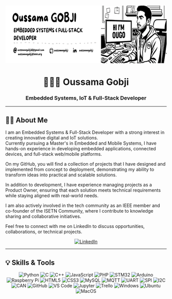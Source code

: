 <p align="center">
  <img src="header.png" alt="Header" height="180"/>
</p>

<h1 align="center">🧑🏻‍💻 Oussama Gobji</h1>
<h3 align="center">Embedded Systems, IoT & Full-Stack Developer</h3>

---

## 👨‍💻 About Me

I am an Embedded Systems & Full-Stack Developer with a strong interest in creating innovative digital and IoT solutions.  
Currently pursuing a Master's in Embedded and Mobile Systems, I have hands-on experience in developing embedded applications, connected devices, and full-stack web/mobile platforms.

On my GitHub, you will find a collection of projects that I have designed and implemented from concept to deployment, demonstrating my ability to transform ideas into practical and scalable solutions.

In addition to development, I have experience managing projects as a Product Owner, ensuring that each solution meets technical requirements while staying aligned with real-world needs.

I am also actively involved in the tech community as an IEEE member and co-founder of the ISETN Community, where I contribute to knowledge sharing and collaborative initiatives.

Feel free to connect with me on LinkedIn to discuss opportunities, collaborations, or technical projects.

<p align="center">
  <a href="https://www.linkedin.com/in/oussamagobji">
    <img src="https://img.shields.io/badge/LinkedIn-0A66C2?logo=linkedin&logoColor=white" alt="LinkedIn"/>
  </a>
</p>

---

## 💡 Skills & Tools

<p align="center">
  <!-- Languages -->
  <img src="https://img.shields.io/badge/Python-3776AB?logo=python&logoColor=white" alt="Python"/>
  <img src="https://img.shields.io/badge/C-00599C?logo=c&logoColor=white" alt="C"/>
  <img src="https://img.shields.io/badge/C++-00599C?logo=c%2B%2B&logoColor=white" alt="C++"/>
  <img src="https://img.shields.io/badge/JS-F7DF1E?logo=javascript&logoColor=black" alt="JavaScript"/>
  <img src="https://img.shields.io/badge/PHP-777BB4?logo=php&logoColor=white" alt="PHP"/>
  <!-- Embedded & IoT -->
  <img src="https://img.shields.io/badge/STM32-0080FF?logo=stmicroelectronics&logoColor=white" alt="STM32"/>
  <img src="https://img.shields.io/badge/Arduino-00979D?logo=arduino&logoColor=white" alt="Arduino"/>
  <img src="https://img.shields.io/badge/Raspberry%20Pi-A22846?logo=raspberrypi&logoColor=white" alt="Raspberry Pi"/>
  <!-- Web & DB -->
  <img src="https://img.shields.io/badge/HTML5-E34F26?logo=html5&logoColor=white" alt="HTML5"/>
  <img src="https://img.shields.io/badge/CSS3-1572B6?logo=css3&logoColor=white" alt="CSS3"/>
  <img src="https://img.shields.io/badge/MySQL-4479A1?logo=mysql&logoColor=white" alt="MySQL"/>
  <!-- Protocols -->
  <img src="https://img.shields.io/badge/MQTT-660099?logo=mqtt&logoColor=white" alt="MQTT"/>
  <img src="https://img.shields.io/badge/UART-000000?logoColor=white" alt="UART"/>
  <img src="https://img.shields.io/badge/SPI-000000?logoColor=white" alt="SPI"/>
  <img src="https://img.shields.io/badge/I2C-000000?logoColor=white" alt="I2C"/>
  <img src="https://img.shields.io/badge/CAN-000000?logoColor=white" alt="CAN"/>
  <!-- Tools -->
  <img src="https://img.shields.io/badge/GitHub-181717?logo=github&logoColor=white" alt="GitHub"/>
  <img src="https://img.shields.io/badge/VS%20Code-007ACC?logo=visualstudiocode&logoColor=white" alt="VS Code"/>
  <img src="https://img.shields.io/badge/Jupyter-F37626?logo=jupyter&logoColor=white" alt="Jupyter"/>
  <img src="https://img.shields.io/badge/Trello-0079BF?logo=trello&logoColor=white" alt="Trello"/>
  <img src="https://img.shields.io/badge/Windows-0078D6?logo=windows&logoColor=white" alt="Windows"/>
  <img src="https://img.shields.io/badge/Ubuntu-E95420?logo=ubuntu&logoColor=white" alt="Ubuntu"/>
  <img src="https://img.shields.io/badge/MacOS-000000?logo=apple&logoColor=white" alt="MacOS"/>
</p>
